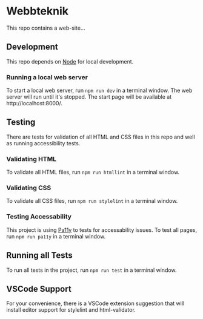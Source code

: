 # Webbteknik

This repo contains a web-site...

## Development

This repo depends on [Node](https://nodejs.org/) for local development.

### Running a local web server

To start a local web server, run `npm run dev` in a terminal window. The web server will run until it's stopped. The
start page will be available at http://localhost:8000/.

## Testing

There are tests for validation of all HTML and CSS files in this repo and well as running accessibility tests.

### Validating HTML

To validate all HTML files, run `npm run htmllint` in a terminal window.

### Validating CSS

To validate all CSS files, run `npm run stylelint` in a terminal window.

### Testing Accessability

This project is using [Pa11y](https://pa11y.org/) to tests for accessability issues. To test all pages, run 
`npm run pa11y` in a terminal window.

## Running all Tests

To run all tests in the project, run `npm run test` in a terminal window.

## VSCode Support

For your convenience, there is a VSCode extension suggestion that will install editor support for stylelint and
html-validator.

